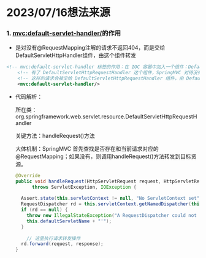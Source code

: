 # 2023/07/16想法来源

### 1. <mvc:default-servlet-handler/>的作用

- 是对没有@RequestMapping注解的请求不返回404，而是交给DefaultServletHttpHandler组件，由这个组件转发

```xml
<!-- mvc:default-servlet-handler 标签的作用：在 IOC 容器中加入一个组件：DefaultServletHttpRequestHandler。 -->
    <!-- 有了 DefaultServletHttpRequestHandler 这个组件，SpringMVC 对待没有 @RequestMapping 的请求不会粗暴的返回 404。 -->
    <!-- 这样的请求会被交给 DefaultServletHttpRequestHandler 组件，由 DefaultServletHttpRequestHandler 转发到目标地址。 -->
    <mvc:default-servlet-handler/>
```

- 代码解析：
    
    所在类：org.springframework.web.servlet.resource.DefaultServletHttpRequestHandler
    
    关键方法：handleRequest()方法
    
    大体机制：SpringMVC 首先查找是否存在和当前请求对应的 @RequestMapping；如果没有，则调用handleRequest()方法转发到目标资源。
    
    ```java
    @Override
    public void handleRequest(HttpServletRequest request, HttpServletResponse response)
          throws ServletException, IOException {
      
      Assert.state(this.servletContext != null, "No ServletContext set");
      RequestDispatcher rd = this.servletContext.getNamedDispatcher(this.defaultServletName);
      if (rd == null) {
        throw new IllegalStateException("A RequestDispatcher could not be located for the default servlet '" +
        this.defaultServletName + "'");
      }
        
        // 这里执行请求转发操作
      rd.forward(request, response);
    }
    ```